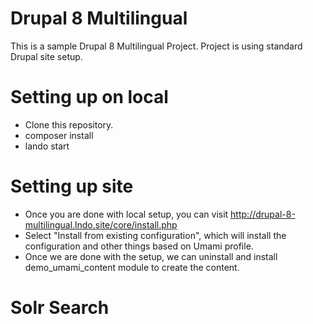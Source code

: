 # Drupal 8 Multilingual
This is a sample Drupal 8 Multilingual Project.
Project is using standard Drupal site setup.

# Setting up on local
- Clone this repository.
- composer install
- lando start

# Setting up site
- Once you are done with local setup, you can visit http://drupal-8-multilingual.lndo.site/core/install.php
- Select "Install from existing configuration", which will install the configuration and other things based on Umami profile.
- Once we are done with the setup, we can uninstall and install demo_umami_content module to create the content.

# Solr Search
